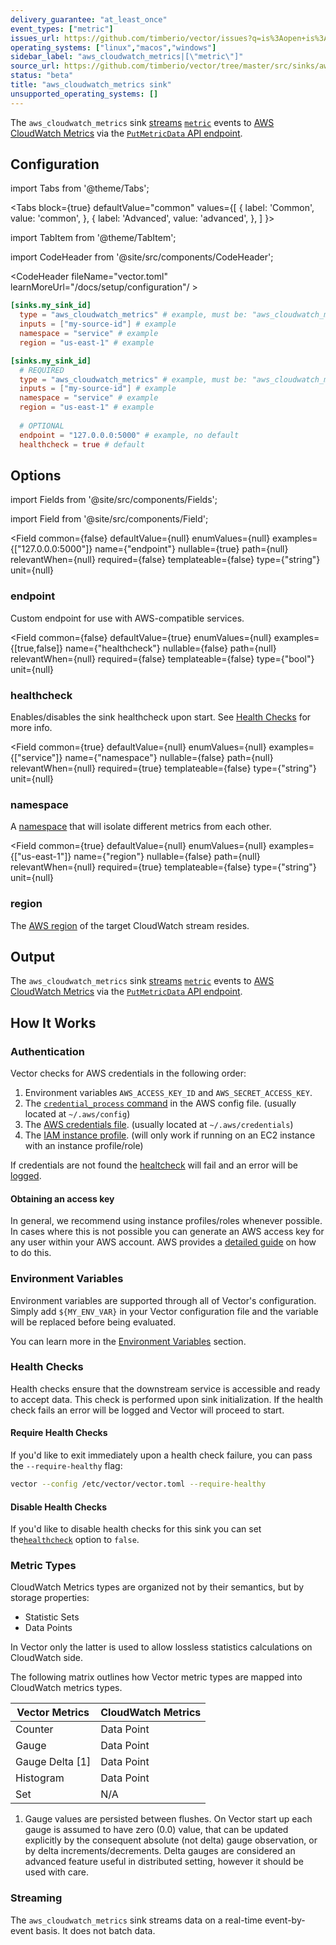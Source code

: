 ```yaml
---
delivery_guarantee: "at_least_once"
event_types: ["metric"]
issues_url: https://github.com/timberio/vector/issues?q=is%3Aopen+is%3Aissue+label%3A%22sink%3A+aws_cloudwatch_metrics%22
operating_systems: ["linux","macos","windows"]
sidebar_label: "aws_cloudwatch_metrics|[\"metric\"]"
source_url: https://github.com/timberio/vector/tree/master/src/sinks/aws_cloudwatch_metrics.rs
status: "beta"
title: "aws_cloudwatch_metrics sink"
unsupported_operating_systems: []
---
```


The `aws_cloudwatch_metrics` sink [streams](#streaming) [`metric`][docs.data-model#metric] events to [AWS CloudWatch Metrics][urls.aws_cw_metrics] via the [`PutMetricData` API endpoint](https://docs.aws.amazon.com/AmazonCloudWatch/latest/APIReference/API_PutMetricData.html).

## Configuration

import Tabs from '@theme/Tabs';

<Tabs
  block={true}
  defaultValue="common"
  values={[
    { label: 'Common', value: 'common', },
    { label: 'Advanced', value: 'advanced', },
  ]
}>

import TabItem from '@theme/TabItem';

<TabItem value="common">

import CodeHeader from '@site/src/components/CodeHeader';

<CodeHeader fileName="vector.toml" learnMoreUrl="/docs/setup/configuration"/ >

```toml
[sinks.my_sink_id]
  type = "aws_cloudwatch_metrics" # example, must be: "aws_cloudwatch_metrics"
  inputs = ["my-source-id"] # example
  namespace = "service" # example
  region = "us-east-1" # example
```

</TabItem>
<TabItem value="advanced">

<CodeHeader fileName="vector.toml" learnMoreUrl="/docs/setup/configuration" />

```toml
[sinks.my_sink_id]
  # REQUIRED
  type = "aws_cloudwatch_metrics" # example, must be: "aws_cloudwatch_metrics"
  inputs = ["my-source-id"] # example
  namespace = "service" # example
  region = "us-east-1" # example
  
  # OPTIONAL
  endpoint = "127.0.0.0:5000" # example, no default
  healthcheck = true # default
```

</TabItem>

</Tabs>

## Options

import Fields from '@site/src/components/Fields';

import Field from '@site/src/components/Field';

<Fields filters={true}>


<Field
  common={false}
  defaultValue={null}
  enumValues={null}
  examples={["127.0.0.0:5000"]}
  name={"endpoint"}
  nullable={true}
  path={null}
  relevantWhen={null}
  required={false}
  templateable={false}
  type={"string"}
  unit={null}
  >

### endpoint

Custom endpoint for use with AWS-compatible services.


</Field>


<Field
  common={false}
  defaultValue={true}
  enumValues={null}
  examples={[true,false]}
  name={"healthcheck"}
  nullable={false}
  path={null}
  relevantWhen={null}
  required={false}
  templateable={false}
  type={"bool"}
  unit={null}
  >

### healthcheck

Enables/disables the sink healthcheck upon start. See [Health Checks](#health-checks) for more info.


</Field>


<Field
  common={true}
  defaultValue={null}
  enumValues={null}
  examples={["service"]}
  name={"namespace"}
  nullable={false}
  path={null}
  relevantWhen={null}
  required={true}
  templateable={false}
  type={"string"}
  unit={null}
  >

### namespace

A [namespace](https://docs.aws.amazon.com/AmazonCloudWatch/latest/monitoring/cloudwatch_concepts.html#Namespace) that will isolate different metrics from each other.


</Field>


<Field
  common={true}
  defaultValue={null}
  enumValues={null}
  examples={["us-east-1"]}
  name={"region"}
  nullable={false}
  path={null}
  relevantWhen={null}
  required={true}
  templateable={false}
  type={"string"}
  unit={null}
  >

### region

The [AWS region][urls.aws_cw_metrics_regions] of the target CloudWatch stream resides.


</Field>


</Fields>

## Output

The `aws_cloudwatch_metrics` sink [streams](#streaming) [`metric`][docs.data-model#metric] events to [AWS CloudWatch Metrics][urls.aws_cw_metrics] via the [`PutMetricData` API endpoint](https://docs.aws.amazon.com/AmazonCloudWatch/latest/APIReference/API_PutMetricData.html).

## How It Works

### Authentication

Vector checks for AWS credentials in the following order:

1. Environment variables `AWS_ACCESS_KEY_ID` and `AWS_SECRET_ACCESS_KEY`.
2. The [`credential_process` command][urls.aws_credential_process] in the AWS config file. (usually located at `~/.aws/config`)
3. The [AWS credentials file][urls.aws_credentials_file]. (usually located at `~/.aws/credentials`)
4. The [IAM instance profile][urls.iam_instance_profile]. (will only work if running on an EC2 instance with an instance profile/role)

If credentials are not found the [healtcheck](#healthchecks) will fail and an
error will be [logged][docs.monitoring#logs].

#### Obtaining an access key

In general, we recommend using instance profiles/roles whenever possible. In
cases where this is not possible you can generate an AWS access key for any user
within your AWS account. AWS provides a [detailed guide][urls.aws_access_keys] on
how to do this.

### Environment Variables

Environment variables are supported through all of Vector's configuration.
Simply add `${MY_ENV_VAR}` in your Vector configuration file and the variable
will be replaced before being evaluated.

You can learn more in the [Environment Variables][docs.configuration#environment-variables]
section.

### Health Checks

Health checks ensure that the downstream service is accessible and ready to
accept data. This check is performed upon sink initialization.
If the health check fails an error will be logged and Vector will proceed to
start.

#### Require Health Checks

If you'd like to exit immediately upon a health check failure, you can
pass the `--require-healthy` flag:

```bash
vector --config /etc/vector/vector.toml --require-healthy
```

#### Disable Health Checks

If you'd like to disable health checks for this sink you can set the[`healthcheck`](#healthcheck) option to `false`.

### Metric Types

CloudWatch Metrics types are organized not by their semantics, but by storage properties:
- Statistic Sets
- Data Points

In Vector only the latter is used to allow lossless statistics calculations on CloudWatch side.

The following matrix outlines how Vector metric types are mapped into CloudWatch metrics types.

| Vector Metrics | CloudWatch Metrics |
|----------------|--------------------|
| Counter        | Data Point         |
| Gauge          | Data Point         |
| Gauge Delta [1]| Data Point         |
| Histogram      | Data Point         |
| Set            | N/A                |

1. Gauge values are persisted between flushes. On Vector start up each gauge is assumed to have
zero (0.0) value, that can be updated explicitly by the consequent absolute (not delta) gauge
observation, or by delta increments/decrements. Delta gauges are considered an advanced feature
useful in distributed setting, however it should be used with care.

### Streaming

The `aws_cloudwatch_metrics` sink streams data on a real-time
event-by-event basis. It does not batch data.


[docs.configuration#environment-variables]: /docs/setup/configuration#environment-variables
[docs.data-model#metric]: /docs/about/data-model#metric
[docs.monitoring#logs]: /docs/administration/monitoring#logs
[urls.aws_access_keys]: https://docs.aws.amazon.com/IAM/latest/UserGuide/id_credentials_access-keys.html
[urls.aws_credential_process]: https://docs.aws.amazon.com/cli/latest/userguide/cli-configure-sourcing-external.html
[urls.aws_credentials_file]: https://docs.aws.amazon.com/cli/latest/userguide/cli-configure-files.html
[urls.aws_cw_metrics]: https://docs.aws.amazon.com/AmazonCloudWatch/latest/monitoring/working_with_metrics.html
[urls.aws_cw_metrics_regions]: https://docs.aws.amazon.com/general/latest/gr/rande.html#cw_region
[urls.iam_instance_profile]: https://docs.aws.amazon.com/IAM/latest/UserGuide/id_roles_use_switch-role-ec2_instance-profiles.html
